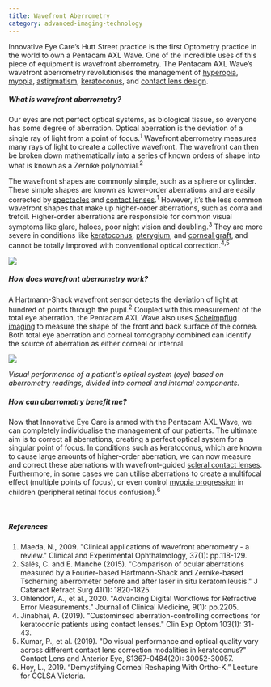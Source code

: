 ```yaml
---
title: Wavefront Aberrometry
category: advanced-imaging-technology
---
```

<div class="employee-heading">

Innovative Eye Care’s Hutt Street practice is the first Optometry practice in the world to own a Pentacam AXL Wave. One of the incredible uses of this piece of equipment is wavefront aberrometry. The Pentacam AXL Wave’s wavefront aberrometry revolutionises the management of <a href="https://www.innovativeeyecare.com.au/what-we-do/hyperopia">hyperopia</a>, <a href="https://www.innovativeeyecare.com.au/what-we-do/myopia">myopia</a>, <a href="https://www.innovativeeyecare.com.au/what-we-do/astigmatism">astigmatism</a>, <a href="https://www.innovativeeyecare.com.au/what-we-do/keratoconus">keratoconus</a>, and <a href="https://www.innovativeeyecare.com.au/what-we-do/contact-lenses"> contact lens design</a>.

</div>

##### What is wavefront aberrometry?

Our eyes are not perfect optical systems, as biological tissue, so everyone has some degree of aberration. Optical aberration is the deviation of a single ray of light from a point of focus.<sup>1</sup> Wavefront aberrometry measures many rays of light to create a collective wavefront. The wavefront can then be broken down mathematically into a series of known orders of shape into what is known as a Zernike polynomial.<sup>2</sup>

The wavefront shapes are commonly simple, such as a sphere or cylinder. These simple shapes are known as lower-order aberrations and are easily corrected by [spectacles](https://www.innovativeeyecare.com.au/what-we-do/glasses) and [contact lenses](https://www.innovativeeyecare.com.au/what-we-do/soft-contact-lenses).<sup>1</sup> However, it’s the less common wavefront shapes that make up higher-order aberrations, such as coma and trefoil. Higher-order aberrations are responsible for common visual symptoms like glare, haloes, poor night vision and doubling.<sup>3</sup> They are more severe in conditions like [keratoconus](https://www.innovativeeyecare.com.au/what-we-do/keratoconus), [pterygium](https://www.innovativeeyecare.com.au/what-we-do/pterygium-pinguecula), and [corneal graft](https://www.innovativeeyecare.com.au/what-we-do/corneal-grafts), and cannot be totally improved with conventional optical correction.<sup>4,5</sup>

![](/uploads/zernike-shape.png)

##### How does wavefront aberrometry work?

A Hartmann-Shack wavefront sensor detects the deviation of light at hundred of points through the pupil.<sup>2</sup> Coupled with this measurement of the total eye aberration, the Pentacam AXL Wave also uses [Scheimpflug imaging](https://www.innovativeeyecare.com.au/what-we-do/corneal-tomography) to measure the shape of the front and back surface of the cornea. Both total eye aberration and corneal tomography combined can identify the source of aberration as either corneal or internal.

![](/uploads/aberrometry-myopia.jpg)

*Visual performance of a patient's optical system (eye) based on aberrometry readings, divided into corneal and internal components.*

##### How can aberrometry benefit me?

Now that Innovative Eye Care is armed with the Pentacam AXL Wave, we can completely individualise the management of our patients. The ultimate aim is to correct all aberrations, creating a perfect optical system for a singular point of focus. In conditions such as keratoconus, which are known to cause large amounts of higher-order aberration, we can now measure and correct these aberrations with wavefront-guided [scleral contact lenses](https://www.innovativeeyecare.com.au/what-we-do/scleral-contact-lenses). Furthermore, in some cases we can utilise aberrations to create a multifocal effect (multiple points of focus), or even control [myopia progression](https://www.innovativeeyecare.com.au/what-we-do/myopia-control) in children (peripheral retinal focus confusion).<sup>6</sup>

<br>

##### References

1. Maeda, N., 2009. "Clinical applications of wavefront aberrometry - a review." Clinical and Experimental Ophthalmology, 37(1): pp.118-129.
2. Salés, C. and E. Manche (2015). "Comparison of ocular aberrations measured by a Fourier-based Hartmann-Shack and Zernike-based Tscherning aberrometer before and after laser in situ keratomileusis." J Cataract Refract Surg 41(1): 1820-1825.
3. Ohlendorf, A., et al., 2020. "Advancing Digital Workflows for Refractive Error Measurements." Journal of Clinical Medicine, 9(1): pp.2205.
4. Jinabhai, A. (2019). "Custominsed aberration-controlling corrections for keratoconic patients using contact lenses." Clin Exp Optom 103(1): 31-43.
5. Kumar, P., et al. (2019). "Do visual performance and optical quality vary across different contact lens correction modalities in keratoconus?" Contact Lens and Anterior Eye, S1367-0484(20): 30052-30057.
6. Hoy, L., 2019. “Demystifying Corneal Reshaping With Ortho-K.” Lecture for CCLSA Victoria.